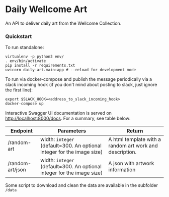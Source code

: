 # Daily Wellcome Art

An API to deliver daily art from the Wellcome Collection.

### Quickstart
To run standalone:

```
virtualenv -p python3 env/
. env/bin/activate
pip install -r requirements.txt
uvicorn daily-art.main:app # --reload for development mode
```

To run via docker-compose and publish the message periodically via a slack incoming hook (if you don't mind about posting to slack, just ignore the first line):
```
export $SLACK_HOOK=<address_to_slack_incoming_hook>
docker-compose up
```


Interactive Swagger UI documentation is served on [http://localhost:8000/docs](). For a summary, see table below:


| Endpoint   |  Parameters | Return |
|---|---|--------|
| /random-art   | width: `integer` (default=300. An optional integer for the image size) | A html template with a random art work and description. |
| /random-art/json   | width: `integer` (default=300. An optional integer for the image size) | A json with artwork information |

Some script to download and clean the data are available in the subfolder `/data`
